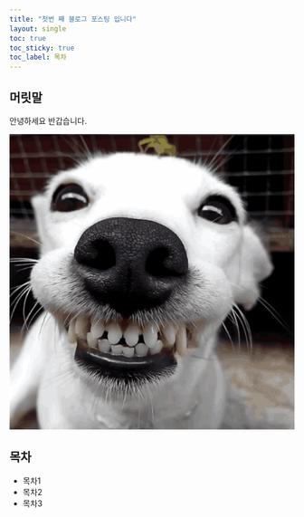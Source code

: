 ```yaml
---
title: "첫번 째 블로그 포스팅 입니다"
layout: single
toc: true
toc_sticky: true
toc_label: 목차
---
```


## 머릿말

안녕하세요 반갑습니다.

![smiledog](../images/2023-09-26-first/smiledog.jpg)

## 목차

- 목차1
- 목차2
- 목차3
